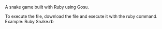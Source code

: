 A snake game built with Ruby using Gosu.  

To execute the file, download the file and execute it with the ruby command.  Example: Ruby Snake.rb

